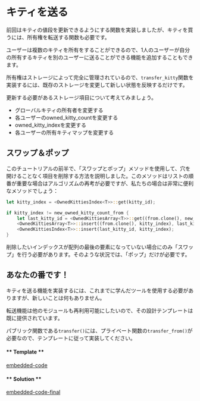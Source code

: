 キティを送る
===

前回はキティの値段を更新できるようにする関数を実装しましたが、キティを買うには、所有権を転送する関数も必要です。

ユーザーは複数のキティを所有をすることができるので、1人のユーザーが自分の所有するキティを別のユーザーに送ることができる機能を追加することもできます。

所有権はストレージによって完全に管理されているので、`transfer_kitty`関数を実装するには、既存のストレージを変更して新しい状態を反映するだけです。

更新する必要があるストレージ項目について考えてみましょう。

 - グローバルキティの所有者を変更する
 - 各ユーザーのowned_kitty_countを変更する
 - owned_kitty_indexを変更する
 - 各ユーザーの所有キティマップを変更する

## スワップ＆ポップ

このチュートリアルの前半で、「スワップとポップ」メソッドを使用して、穴を開けることなく項目を削除する方法を説明しました。このメソッドはリストの順番が重要な場合はアルゴリズムの再考が必要ですが、私たちの場合は非常に便利なメソッドでしょう：

```rust
let kitty_index = <OwnedKittiesIndex<T>>::get(kitty_id);

if kitty_index != new_owned_kitty_count_from {
    let last_kitty_id = <OwnedKittiesArray<T>>::get((from.clone(), new_owned_kitty_count_from));
    <OwnedKittiesArray<T>>::insert((from.clone(), kitty_index), last_kitty_id);
    <OwnedKittiesIndex<T>>::insert(last_kitty_id, kitty_index);
}
```

削除したいインデックスが配列の最後の要素になっていない場合にのみ「スワップ」を行う必要があります。そのような状況では、「ポップ」だけが必要です。

## あなたの番です！

キティを送る機能を実装するには、これまでに学んだツールを使用する必要がありますが、新しいことは何もありません。

転送機能は他のモジュールも再利用可能にしたいので、その設計テンプレートは既に提供されています。

パブリック関数である`transfer()`には、プライベート関数の`transfer_from()`が必要なので、テンプレートに従って実装してください。

<!-- tabs:start -->

#### ** Template **

[embedded-code](../../3/assets/3.2-template.rs ':include :type=code embed-template')

#### ** Solution **

[embedded-code-final](../../3/assets/3.2-finished-code.rs ':include :type=code embed-final')

<!-- tabs:end -->